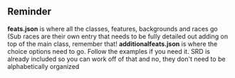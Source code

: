 ## Reminder
**feats.json** is where all the classes, features, backgrounds and races go (Sub races are their own entry that needs to be fully detailed out adding on top of the main class, remember that!
**additionalfeats.json** is where the choice options need to go. Follow the examples if you need it.
SRD is already included so you can work off of that and no, they don't need to be alphabetically organized
